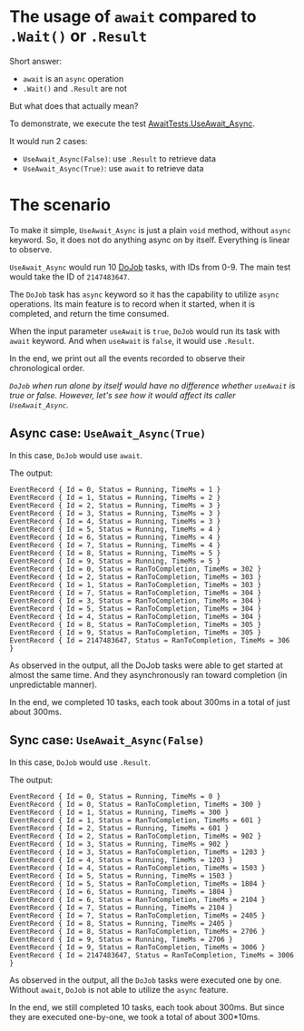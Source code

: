 The usage of `await` compared to `.Wait()` or `.Result`
=======================================================

Short answer:
- `await` is an `async` operation
- `.Wait()` and `.Result` are not

But what does that actually mean?

To demonstrate, we execute the test [AwaitTests.UseAwait_Async](AwaitTests.cs#L21).

It would run 2 cases:
- `UseAwait_Async(False)`: use `.Result` to retrieve data
- `UseAwait_Async(True)`: use `await` to retrieve data

# The scenario

To make it simple, `UseAwait_Async` is just a plain `void` method, without `async` keyword.
So, it does not do anything async on by itself. Everything is linear to observe.

`UseAwait_Async` would run 10 [DoJob](AwaitTests.cs#L35) tasks, with IDs from 0-9.
The main test would take the ID of `2147483647`.

The `DoJob` task has `async` keyword so it has the capability to utilize `async` operations.
Its main feature is to record when it started, when it is completed, and return the time consumed.

When the input parameter `useAwait` is `true`, `DoJob` would run its task with `await` keyword.
And when `useAwait` is `false`, it would use `.Result`.

In the end, we print out all the events recorded to observe their chronological order.

_`DoJob` when run alone by itself would have no difference whether `useAwait` is true or false.
However, let's see how it would affect its caller `UseAwait_Async`._

## Async case: `UseAwait_Async(True)`

In this case, `DoJob` would use `await`.

The output:
```text
EventRecord { Id = 0, Status = Running, TimeMs = 1 }
EventRecord { Id = 1, Status = Running, TimeMs = 2 }
EventRecord { Id = 2, Status = Running, TimeMs = 3 }
EventRecord { Id = 3, Status = Running, TimeMs = 3 }
EventRecord { Id = 4, Status = Running, TimeMs = 3 }
EventRecord { Id = 5, Status = Running, TimeMs = 4 }
EventRecord { Id = 6, Status = Running, TimeMs = 4 }
EventRecord { Id = 7, Status = Running, TimeMs = 4 }
EventRecord { Id = 8, Status = Running, TimeMs = 5 }
EventRecord { Id = 9, Status = Running, TimeMs = 5 }
EventRecord { Id = 0, Status = RanToCompletion, TimeMs = 302 }
EventRecord { Id = 2, Status = RanToCompletion, TimeMs = 303 }
EventRecord { Id = 1, Status = RanToCompletion, TimeMs = 303 }
EventRecord { Id = 7, Status = RanToCompletion, TimeMs = 304 }
EventRecord { Id = 3, Status = RanToCompletion, TimeMs = 304 }
EventRecord { Id = 5, Status = RanToCompletion, TimeMs = 304 }
EventRecord { Id = 4, Status = RanToCompletion, TimeMs = 304 }
EventRecord { Id = 8, Status = RanToCompletion, TimeMs = 305 }
EventRecord { Id = 9, Status = RanToCompletion, TimeMs = 305 }
EventRecord { Id = 2147483647, Status = RanToCompletion, TimeMs = 306 }
```

As observed in the output, all the DoJob tasks were able to get started at almost the same time.
And they asynchronously ran toward completion (in unpredictable manner).

In the end, we completed 10 tasks, each took about 300ms in a total of just about 300ms.

## Sync case: `UseAwait_Async(False)`

In this case, `DoJob` would use `.Result`.

The output:
```text
EventRecord { Id = 0, Status = Running, TimeMs = 0 }
EventRecord { Id = 0, Status = RanToCompletion, TimeMs = 300 }
EventRecord { Id = 1, Status = Running, TimeMs = 300 }
EventRecord { Id = 1, Status = RanToCompletion, TimeMs = 601 }
EventRecord { Id = 2, Status = Running, TimeMs = 601 }
EventRecord { Id = 2, Status = RanToCompletion, TimeMs = 902 }
EventRecord { Id = 3, Status = Running, TimeMs = 902 }
EventRecord { Id = 3, Status = RanToCompletion, TimeMs = 1203 }
EventRecord { Id = 4, Status = Running, TimeMs = 1203 }
EventRecord { Id = 4, Status = RanToCompletion, TimeMs = 1503 }
EventRecord { Id = 5, Status = Running, TimeMs = 1503 }
EventRecord { Id = 5, Status = RanToCompletion, TimeMs = 1804 }
EventRecord { Id = 6, Status = Running, TimeMs = 1804 }
EventRecord { Id = 6, Status = RanToCompletion, TimeMs = 2104 }
EventRecord { Id = 7, Status = Running, TimeMs = 2104 }
EventRecord { Id = 7, Status = RanToCompletion, TimeMs = 2405 }
EventRecord { Id = 8, Status = Running, TimeMs = 2405 }
EventRecord { Id = 8, Status = RanToCompletion, TimeMs = 2706 }
EventRecord { Id = 9, Status = Running, TimeMs = 2706 }
EventRecord { Id = 9, Status = RanToCompletion, TimeMs = 3006 }
EventRecord { Id = 2147483647, Status = RanToCompletion, TimeMs = 3006 }
```

As observed in the output, all the `DoJob` tasks were executed one by one.
Without `await`, `DoJob` is not able to utilize the `async` feature.

In the end, we still completed 10 tasks, each took about 300ms. But since they are executed one-by-one, we took a total of about 300*10ms.

